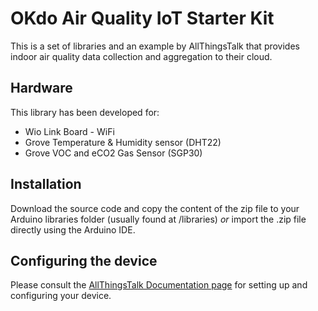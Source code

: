# OKdo Air Quality IoT Starter Kit

This is a set of libraries and an example by AllThingsTalk that provides indoor air quality data collection and aggregation to their cloud.

## Hardware

This library has been developed for:

* Wio Link Board - WiFi
* Grove Temperature & Humidity sensor (DHT22)
* Grove VOC and eCO2 Gas Sensor (SGP30)

## Installation

Download the source code and copy the content of the zip file to your Arduino libraries folder (usually found at /libraries) _or_ import the .zip file directly using the Arduino IDE.

## Configuring the device

Please consult the [AllThingsTalk Documentation page](http://docs.allthingstalk.com/examples/kits/okdo-air-quality-iot-starter-kit/) for setting up and configuring your device.
